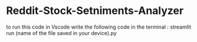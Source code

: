 # Reddit-Stock-Setniments-Analyzer

to run this code in Vscode 
write the following code in the terminal :
  streamlit run (name of the file saved in your device).py
  
